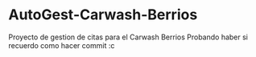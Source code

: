 # AutoGest-Carwash-Berrios
Proyecto de gestion de citas para el Carwash Berrios
Probando haber si recuerdo como hacer commit :c

